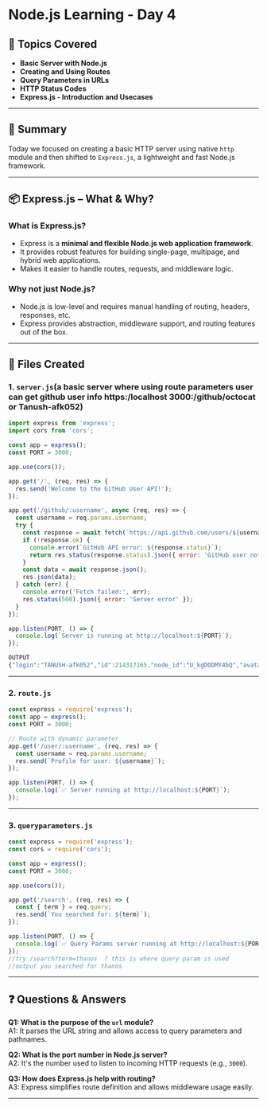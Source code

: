 
# Node.js Learning - Day 4

## 🧠 Topics Covered

- **Basic Server with Node.js**
- **Creating and Using Routes**
- **Query Parameters in URLs**
- **HTTP Status Codes**
- **Express.js - Introduction and Usecases**

---

## 🚀 Summary

Today we focused on creating a basic HTTP server using native `http` module and then shifted to `Express.js`, a lightweight and fast Node.js framework.

---

## 📦 Express.js – What & Why?

### What is Express.js?

- Express is a **minimal and flexible Node.js web application framework**.
- It provides robust features for building single-page, multipage, and hybrid web applications.
- Makes it easier to handle routes, requests, and middleware logic.

### Why not just Node.js?

- Node.js is low-level and requires manual handling of routing, headers, responses, etc.
- Express provides abstraction, middleware support, and routing features out of the box.

---

## 📄 Files Created

### 1. `server.js`(a basic server where using route parameters user can get github user info https:/localhost 3000:/github/octocat or Tanush-afk052)

```js
import express from 'express';
import cors from 'cors';

const app = express();
const PORT = 3000;

app.use(cors());

app.get('/', (req, res) => {
  res.send('Welcome to the GitHub User API!');
});

app.get('/github/:username', async (req, res) => {
  const username = req.params.username;
  try {
    const response = await fetch(`https://api.github.com/users/${username}`);
    if (!response.ok) {
      console.error(`GitHub API error: ${response.status}`);
      return res.status(response.status).json({ error: 'GitHub user not found or API error' });
    }
    const data = await response.json();
    res.json(data);
  } catch (err) {
    console.error('Fetch failed:', err);
    res.status(500).json({ error: 'Server error' });
  }
});

app.listen(PORT, () => {
  console.log(`Server is running at http://localhost:${PORT}`);
});

OUTPUT
{"login":"TANUSH-afk052","id":214317165,"node_id":"U_kgDODMY4bQ","avatar_url":"https://avatars.githubusercontent.com/u/214317165?v=4","gravatar_id":"","url":"https://api.github.com/users/TANUSH-afk052","html_url":"https://github.com/TANUSH-afk052","followers_url":"https://api.github.com/users/TANUSH-afk052/followers","following_url":"https://api.github.com/users/TANUSH-afk052/following{/other_user}","gists_url":"https://api.github.com/users/TANUSH-afk052/gists{/gist_id}","starred_url":"https://api.github.com/users/TANUSH-afk052/starred{/owner}{/repo}","subscriptions_url":"https://api.github.com/users/TANUSH-afk052/subscriptions","organizations_url":"https://api.github.com/users/TANUSH-afk052/orgs","repos_url":"https://api.github.com/users/TANUSH-afk052/repos","events_url":"https://api.github.com/users/TANUSH-afk052/events{/privacy}","received_events_url":"https://api.github.com/users/TANUSH-afk052/received_events","type":"User","user_view_type":"public","site_admin":false,"name":"Tanush Vishwakarma","company":null,"blog":"","location":null,"email":null,"hireable":null,"bio":"Bachelors Of Commerce\r\nStudent at P.M. College of Excellence\r\nSouth Civil Lines, Jabalpur, M.P ","twitter_username":null,"public_repos":18,"public_gists":0,"followers":0,"following":1,"created_at":"2025-06-01T03:42:20Z","updated_at":"2025-07-14T04:43:00Z"}
```

---

### 2. `route.js`

```js
const express = require('express');
const app = express();
const PORT = 3000;

// Route with dynamic parameter
app.get('/user/:username', (req, res) => {
  const username = req.params.username;
  res.send(`Profile for user: ${username}`);
});

app.listen(PORT, () => {
  console.log(`✅ Server running at http://localhost:${PORT}`);
});

```

---

### 3. `queryparameters.js`

```js
const express = require('express');
const cors = require('cors');

const app = express();
const PORT = 3000;

app.use(cors());

app.get('/search', (req, res) => {
  const { term } = req.query;
  res.send(`You searched for: ${term}`);
});

app.listen(PORT, () => {
  console.log(`✅ Query Params server running at http://localhost:${PORT}`);
});
//try /search?term=thanos  ? this is where query param is used
//output you searched for thanos
```

---

## ❓ Questions & Answers

**Q1: What is the purpose of the `url` module?**  
A1: It parses the URL string and allows access to query parameters and pathnames.

**Q2: What is the port number in Node.js server?**  
A2: It's the number used to listen to incoming HTTP requests (e.g., `3000`).

**Q3: How does Express.js help with routing?**  
A3: Express simplifies route definition and allows middleware usage easily.

---
